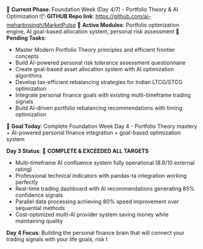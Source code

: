 🧠 **Current Phase**: Foundation Week (Day 4/7) - Portfolio Theory & AI Optimization
📦 **GITHUB Repo link**: https://github.com/ai-meharbnsingh/MarketPulse
🧹 **Active Modules**: Portfolio optimization engine, AI goal-based allocation system, personal risk assessment
🚧 **Pending Tasks**:
- Master Modern Portfolio Theory principles and efficient frontier concepts
- Build AI-powered personal risk tolerance assessment questionnaire  
- Create goal-based asset allocation system with AI optimization algorithms
- Develop tax-efficient rebalancing strategies for Indian LTCG/STCG optimization
- Integrate personal finance goals with existing multi-timeframe trading signals
- Build AI-driven portfolio rebalancing recommendations with timing optimization

🎯 **Goal Today**: Complete Foundation Week Day 4 - Portfolio Theory mastery + AI-powered personal finance integration + goal-based optimization system

**Day 3 Status**: 🎉 **COMPLETE & EXCEEDED ALL TARGETS**
- Multi-timeframe AI confluence system fully operational (8.6/10 external rating)
- Professional technical indicators with pandas-ta integration working perfectly
- Real-time trading dashboard with AI recommendations generating 85% confidence signals
- Parallel data processing achieving 80% speed improvement over sequential methods
- Cost-optimized multi-AI provider system saving money while maintaining quality

**Day 4 Focus**: Building the personal finance brain that will connect your trading signals with your life goals, risk t